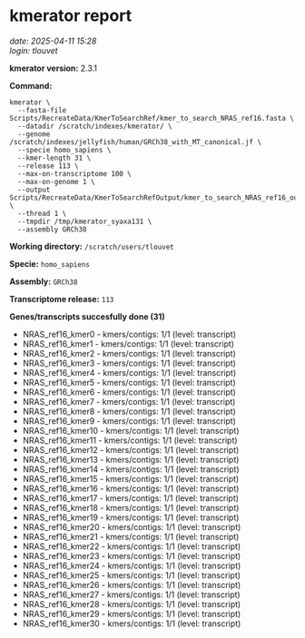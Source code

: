 # kmerator report
*date: 2025-04-11 15:28*  
*login: tlouvet*

**kmerator version:** 2.3.1

**Command:**

```
kmerator \
  --fasta-file Scripts/RecreateData/KmerToSearchRef/kmer_to_search_NRAS_ref16.fasta \
  --datadir /scratch/indexes/kmerator/ \
  --genome /scratch/indexes/jellyfish/human/GRCh38_with_MT_canonical.jf \
  --specie homo_sapiens \
  --kmer-length 31 \
  --release 113 \
  --max-on-transcriptome 100 \
  --max-on-genome 1 \
  --output Scripts/RecreateData/KmerToSearchRefOutput/kmer_to_search_NRAS_ref16_output \
  --thread 1 \
  --tmpdir /tmp/kmerator_syaxa131 \
  --assembly GRCh38
```

**Working directory:** `/scratch/users/tlouvet`

**Specie:** `homo_sapiens`

**Assembly:** `GRCh38`

**Transcriptome release:** `113`

**Genes/transcripts succesfully done (31)**

- NRAS_ref16_kmer0 - kmers/contigs: 1/1 (level: transcript)
- NRAS_ref16_kmer1 - kmers/contigs: 1/1 (level: transcript)
- NRAS_ref16_kmer2 - kmers/contigs: 1/1 (level: transcript)
- NRAS_ref16_kmer3 - kmers/contigs: 1/1 (level: transcript)
- NRAS_ref16_kmer4 - kmers/contigs: 1/1 (level: transcript)
- NRAS_ref16_kmer5 - kmers/contigs: 1/1 (level: transcript)
- NRAS_ref16_kmer6 - kmers/contigs: 1/1 (level: transcript)
- NRAS_ref16_kmer7 - kmers/contigs: 1/1 (level: transcript)
- NRAS_ref16_kmer8 - kmers/contigs: 1/1 (level: transcript)
- NRAS_ref16_kmer9 - kmers/contigs: 1/1 (level: transcript)
- NRAS_ref16_kmer10 - kmers/contigs: 1/1 (level: transcript)
- NRAS_ref16_kmer11 - kmers/contigs: 1/1 (level: transcript)
- NRAS_ref16_kmer12 - kmers/contigs: 1/1 (level: transcript)
- NRAS_ref16_kmer13 - kmers/contigs: 1/1 (level: transcript)
- NRAS_ref16_kmer14 - kmers/contigs: 1/1 (level: transcript)
- NRAS_ref16_kmer15 - kmers/contigs: 1/1 (level: transcript)
- NRAS_ref16_kmer16 - kmers/contigs: 1/1 (level: transcript)
- NRAS_ref16_kmer17 - kmers/contigs: 1/1 (level: transcript)
- NRAS_ref16_kmer18 - kmers/contigs: 1/1 (level: transcript)
- NRAS_ref16_kmer19 - kmers/contigs: 1/1 (level: transcript)
- NRAS_ref16_kmer20 - kmers/contigs: 1/1 (level: transcript)
- NRAS_ref16_kmer21 - kmers/contigs: 1/1 (level: transcript)
- NRAS_ref16_kmer22 - kmers/contigs: 1/1 (level: transcript)
- NRAS_ref16_kmer23 - kmers/contigs: 1/1 (level: transcript)
- NRAS_ref16_kmer24 - kmers/contigs: 1/1 (level: transcript)
- NRAS_ref16_kmer25 - kmers/contigs: 1/1 (level: transcript)
- NRAS_ref16_kmer26 - kmers/contigs: 1/1 (level: transcript)
- NRAS_ref16_kmer27 - kmers/contigs: 1/1 (level: transcript)
- NRAS_ref16_kmer28 - kmers/contigs: 1/1 (level: transcript)
- NRAS_ref16_kmer29 - kmers/contigs: 1/1 (level: transcript)
- NRAS_ref16_kmer30 - kmers/contigs: 1/1 (level: transcript)
